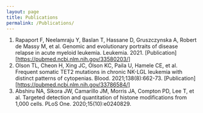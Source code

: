 ```yaml
---
layout: page
title: Publications
permalink: /Publications/
---
```


1. Rapaport F, Neelamraju Y, Baslan T, Hassane D, Gruszczynska A, Robert de Massy M, et al. Genomic and evolutionary portraits of disease relapse in acute myeloid leukemia. Leukemia. 2021.
[Publication][https://pubmed.ncbi.nlm.nih.gov/33580203/]
2. Olson TL, Cheon H, Xing JC, Olson KC, Paila U, Hamele CE, et al. Frequent somatic TET2 mutations in chronic NK-LGL leukemia with distinct patterns of cytopenias. Blood. 2021;138(8):662-73.
[Publication][https://pubmed.ncbi.nlm.nih.gov/33786584/]
4. Abshiru NA, Sikora JW, Camarillo JM, Morris JA, Compton PD, Lee T, et al. Targeted detection and quantitation of histone modifications from 1,000 cells. PLoS One. 2020;15(10):e0240829.

